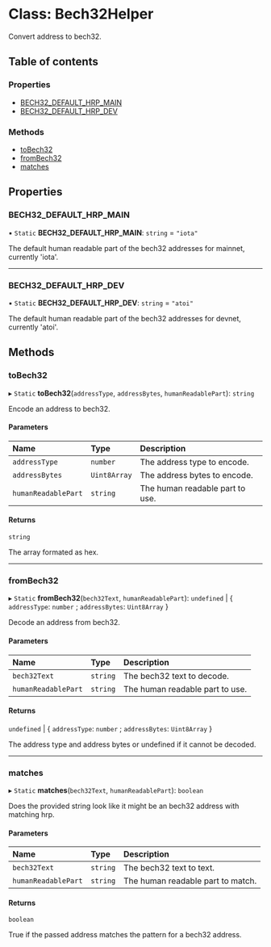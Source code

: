 # Class: Bech32Helper

Convert address to bech32.

## Table of contents

### Properties

- [BECH32\_DEFAULT\_HRP\_MAIN](Bech32Helper.md#bech32_default_hrp_main)
- [BECH32\_DEFAULT\_HRP\_DEV](Bech32Helper.md#bech32_default_hrp_dev)

### Methods

- [toBech32](Bech32Helper.md#tobech32)
- [fromBech32](Bech32Helper.md#frombech32)
- [matches](Bech32Helper.md#matches)

## Properties

### BECH32\_DEFAULT\_HRP\_MAIN

▪ `Static` **BECH32\_DEFAULT\_HRP\_MAIN**: `string` = `"iota"`

The default human readable part of the bech32 addresses for mainnet, currently 'iota'.

___

### BECH32\_DEFAULT\_HRP\_DEV

▪ `Static` **BECH32\_DEFAULT\_HRP\_DEV**: `string` = `"atoi"`

The default human readable part of the bech32 addresses for devnet, currently 'atoi'.

## Methods

### toBech32

▸ `Static` **toBech32**(`addressType`, `addressBytes`, `humanReadablePart`): `string`

Encode an address to bech32.

#### Parameters

| Name | Type | Description |
| :------ | :------ | :------ |
| `addressType` | `number` | The address type to encode. |
| `addressBytes` | `Uint8Array` | The address bytes to encode. |
| `humanReadablePart` | `string` | The human readable part to use. |

#### Returns

`string`

The array formated as hex.

___

### fromBech32

▸ `Static` **fromBech32**(`bech32Text`, `humanReadablePart`): `undefined` \| { `addressType`: `number` ; `addressBytes`: `Uint8Array`  }

Decode an address from bech32.

#### Parameters

| Name | Type | Description |
| :------ | :------ | :------ |
| `bech32Text` | `string` | The bech32 text to decode. |
| `humanReadablePart` | `string` | The human readable part to use. |

#### Returns

`undefined` \| { `addressType`: `number` ; `addressBytes`: `Uint8Array`  }

The address type and address bytes or undefined if it cannot be decoded.

___

### matches

▸ `Static` **matches**(`bech32Text`, `humanReadablePart`): `boolean`

Does the provided string look like it might be an bech32 address with matching hrp.

#### Parameters

| Name | Type | Description |
| :------ | :------ | :------ |
| `bech32Text` | `string` | The bech32 text to text. |
| `humanReadablePart` | `string` | The human readable part to match. |

#### Returns

`boolean`

True if the passed address matches the pattern for a bech32 address.
